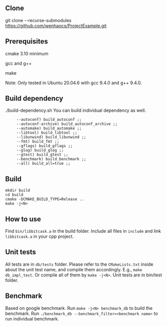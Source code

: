 ## Clone
   git clone --recurse-submodules https://github.com/wenhaocs/ProjectExample.git

## Prerequisites
cmake 3.10 minimum

gcc and g++

make

Note: Only tested in Ubuntu 20.04.6 with gcc 9.4.0 and g++ 9.4.0.

## Build dependency
   ./build-dependency.sh
   You can build individual dependency as well.
   ```
        --autoconf) build_autoconf ;;
        --autoconf-archive) build_autoconf_archive ;;
        --automake) build_automake ;;
        --libtool) build_libtool ;;
        --libunwind) build_libunwind ;;
        --fmt) build_fmt ;;
        --gflags) build_gflags ;;
        --glog) build_glog ;;
        --gtest) build_gtest ;;
        --benchmark) build_benchmark ;;
        --all) build_all=true ;;
   ```
## Build
```
mkdir build
cd build
cmake -DCMAKE_BUILD_TYPE=Release ..
make -j<N>
```

## How to use
Find `bin/libbitcask.a` in the build folder. Include all files in `include` and link `libbitcask.a` in your cpp project.

## Unit tests
All tests are in `db/tests` folder. Please refer to the `CMakeLists.txt` inside about the unit test name, and compile them accordingly. E.g., `make db_impl_test`. Or compile all of them by `make -j<N>`. Unit tests are in bin/test folder.

## Benchmark
Based on google benchmark. Run `make -j<N> benchmark_db` to build the benchmark. Run `./benchmark_db --benchmark_filter=<benchmark name>` to run individual benchmark.
